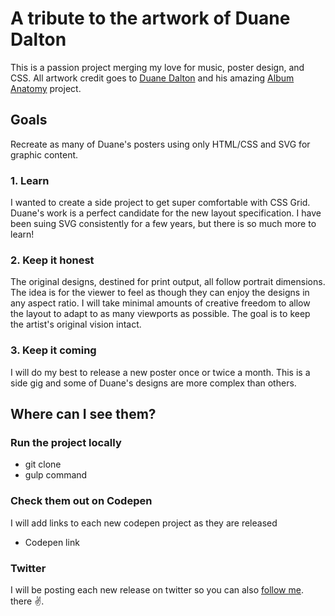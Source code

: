 <img src='http://payload.cargocollective.com/1/1/46385/1509479/prt_500x350_1454856565.jpg' alt=''/>

# A tribute to the artwork of Duane Dalton

This is a passion project merging my love for music, poster design, and CSS.
All artwork credit goes to [Duane Dalton](http://duanedalton.com/) and his amazing [Album Anatomy](http://duanedalton.com/Album-Anatomy) project.

## Goals

Recreate as many of Duane's posters using only HTML/CSS and SVG for graphic content.

### 1. Learn

I wanted to create a side project to get super comfortable with CSS Grid. Duane's work is a perfect candidate for the new layout specification. I have been suing SVG consistently for a few years, but there is so much more to learn!

### 2. Keep it honest

The original designs, destined for print output, all follow portrait dimensions. The idea is for the viewer to feel as though they can enjoy the designs in any aspect ratio. I will take minimal amounts of creative freedom to allow the layout to adapt to as many viewports as possible. The goal is to keep the artist's original vision intact.

### 3. Keep it coming

I will do my best to release a new poster once or twice a month. This is a side gig and some of Duane's designs are more complex than others.

## Where can I see them?

### Run the project locally

- git clone
- gulp command

### Check them out on Codepen

I will add links to each new codepen project as they are released

- Codepen link

### Twitter

I will be posting each new release on twitter so you can also [follow me](https://twitter.com/luclemo). there ✌️.
